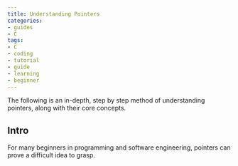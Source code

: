 ```yaml
---
title: Understanding Pointers
categories:
- guides
- C
tags:
- C
- coding
- tutorial
- guide
- learning
- beginner
---
```


The following is an in-depth, step by step method of understanding pointers, along with their core concepts.

## Intro

For many beginners in programming and software engineering, pointers can prove a difficult idea to grasp.
